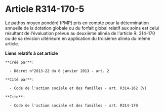 # Article R314-170-5

Le pathos moyen pondéré (PMP) pris en compte pour la détermination annuelle de la dotation globale ou du forfait global
relatif aux soins est celui résultant de l'évaluation prévue au deuxième alinéa de l'article R. 314-170 ou de sa révision
ultérieure en application du troisième alinéa du même article.

**Liens relatifs à cet article**

	**Créé par**:

	  - Décret n°2013-22 du 8 janvier 2013 - art. 2

	**Cité par**:

	  - Code de l'action sociale et des familles - art. R314-162 (V)

	**Cite**:

	  - Code de l'action sociale et des familles - art. R314-170
